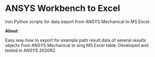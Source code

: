 # ANSYS Workbench to Excel

Iron Python scripts for data export from ANSYS Mechanical to MS Excel.

**About**

Easy way how to export for example path result data of several results objects from ANSYS Mechanical to sing MS Excel table. Developed and tested in ANSYS 2020R2.
